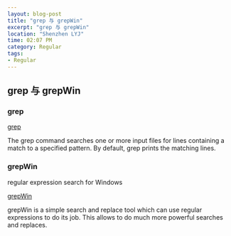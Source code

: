 ```yaml
---
layout: blog-post
title: "grep 与 grepWin"
excerpt: "grep 与 grepWin"
location: "Shenzhen LYJ"
time: 02:07 PM
category: Regular
tags:
- Regular
---
```


## grep 与 grepWin ##

### grep ###

[grep](http://www.gnu.org/software/grep/)

The grep command searches one or more input files for lines containing a match to a specified pattern. By default, grep prints the matching lines.

### grepWin ###

regular expression search for Windows 

[grepWin](http://code.google.com/p/grepwin/)

grepWin is a simple search and replace tool which can use regular expressions to do its job. This allows to do much more powerful searches and replaces. 